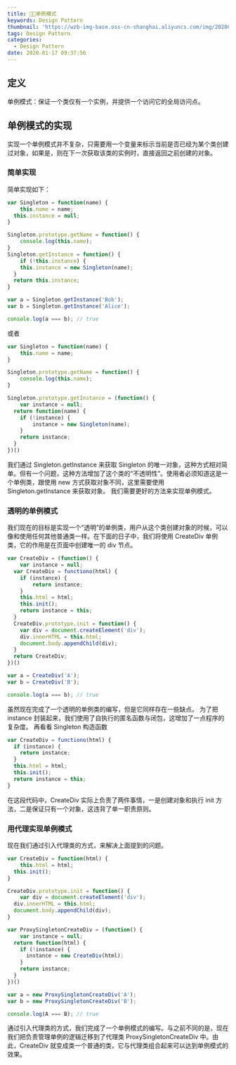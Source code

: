 ```yaml
---
title: 🕴🏻单例模式
keywords: Design Pattern
thumbnail: 'https://wzb-img-base.oss-cn-shanghai.aliyuncs.com/img/20200511161033.png'
tags: Design Pattern
categories:
  - Design Pattern
date: 2020-01-17 09:37:56
---
```


## 定义
单例模式：保证一个类仅有一个实例，并提供一个访问它的全局访问点。
<!-- MORE -->
## 单例模式的实现
实现一个单例模式并不复杂，只需要用一个变量来标示当前是否已经为某个类创建过对象，如果是，则在下一次获取该类的实例时，直接返回之前创建的对象。
### 简单实现
简单实现如下：

```javascript
var Singleton = function(name) {
	this.name = name;
  this.instance = null;
}

Singleton.prototype.getName = function() {
	console.log(this.name);
}
Singleton.getInstance = function() {
	if (!this.instance) {
  	this.instance = new Singleton(name);
  }
  return this.instance;
}

var a = Singleton.getInstance('Bob');
var b = Singleton.getInstance('Alice');

console.log(a === b); // true
```

或者

```javascript
var Singleton = function(name) {
	this.name = name;
}

Singleton.prototype.getName = function() {
	console.log(this.name);
}

Singleton.prototype.getInstance = (function() {
	var instance = null;
  return function(name) {
  	if (!instance) {
    	instance = new Singleton(name);
    }
    return instance;
  }
})()
```

我们通过 Singleton.getInstance 来获取 Singleton 的唯一对象，这种方式相对简单。但有一个问题，这种方法增加了这个类的“不透明性”。使用者必须知道这是一个单例类，跟使用 new 方式获取对象不同，这里需要使用 Singleton.getInstance 来获取对象。
我们需要更好的方法来实现单例模式。
### 透明的单例模式
我们现在的目标是实现一个“透明”的单例类，用户从这个类创建对象的时候，可以像和使用任何其他普通类一样。在下面的日子中，我们将使用 CreateDiv 单例类，它的作用是在页面中创建唯一的 div 节点。

```javascript
var CreateDiv = (function() {
	var instance = null;
  var CreateDiv = functiono(html) {
  	if (instance) {
    	return instance;
    }
    this.html = html;
    this.init();
    return instance = this;
  }
  CreateDiv.prototype.init = function() {
  	var div = document.createElement('div');
    div.innerHTML = this.html;
    document.body.appendChild(div);
  }
  return CreateDiv;
})()

var a = CreateDiv('A');
var b = CreateDiv('B');

console.log(a === b); // true
```

虽然现在完成了一个透明的单例类的编写，但是它同样存在一些缺点。
为了把 instance 封装起来，我们使用了自执行的匿名函数与闭包，这增加了一点程序的复杂度。
再看看 Singleton 构造函数

```javascript
var CreateDiv = functiono(html) {
  if (instance) {
    return instance;
  }
  this.html = html;
  this.init();
  return instance = this;
}
```

在这段代码中，CreateDiv 实际上负责了两件事情，一是创建对象和执行 init 方法，二是保证只有一个对象，这违背了单一职责原则。

### 用代理实现单例模式

现在我们通过引入代理类的方式，来解决上面提到的问题。

```javascript
var CreateDiv = function(html) {
	this.html = html;
  this.init();
}

CreateDiv.prototype.init = function() {
	var div = document.createElement('div');
  div.innerHTML = this.html;
  document.body.appendChild(div);
}

var ProxySingletonCreateDiv = (function() {
	var instance = null;
  return function(html) {
    if (!instance) {
      instance = new CreateDiv(html);
    }
    return instance;
  }
})()

var a = new ProxySingletonCreateDiv('A');
var b = new ProxySingletonCreateDiv('B');

console.log(A === B); // true
```

通过引入代理类的方式，我们完成了一个单例模式的编写。与之前不同的是，现在我们把负责管理单例的逻辑迁移到了代理类 ProxySingletonCreateDiv 中。由此，CreateDiv 就变成类一个普通的类，它与代理类组合起来可以达到单例模式的效果。

